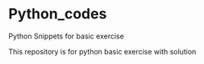 # Python_codes
Python Snippets for basic exercise


This repository is for python basic exercise with solution
